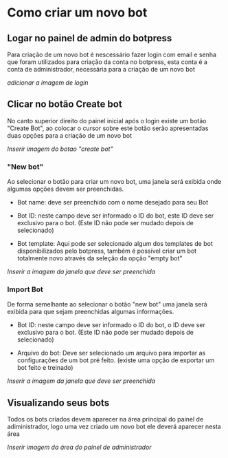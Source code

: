 # Como criar um novo bot

## Logar no painel de admin do botpress

Para criação de um novo bot é nescessário fazer login com email e senha que foram utilizados para criação da conta no botpress, esta conta é a conta de administrador, necessária para a criação de um novo bot 


*adicionar a imagem de login*

## Clicar no botão Create bot

No canto superior direito do painel inicial após o login existe um botão "Create Bot", ao colocar o cursor sobre este botão serão apresentadas duas opções para a criação de um novo bot

*Inserir imagem do botao "create bot"*

### "New bot"

Ao selecionar o botão para criar um novo bot, uma janela será exibida onde algumas opções devem ser preenchidas.

- Bot name: deve ser preenchido com o nome desejado para seu Bot

- Bot ID: neste campo deve ser informado o ID do bot, este ID deve ser exclusivo para o bot. (Este ID não pode ser mudado depois de selecionado)

- Bot template: Aqui pode ser selecionado algum dos templates de bot disponibilizados pelo botpress, também é possível criar um bot totalmente novo através da seleção da opção "empty bot"

*Inserir a imagem da janela que deve ser preenchida*

### Import Bot

De forma semelhante ao selecionar o botão "new bot" uma janela será exibida para que sejam preenchidas algumas informações.

- Bot ID: neste campo deve ser informado o ID do bot, o ID deve ser exclusivo para o bot. (Este ID não pode ser mudado depois de selecionado)

- Arquivo do bot: Deve ser selecionado um arquivo para importar as configurações de um bot pré feito. (existe uma opção de exportar um bot feito e treinado)

*Inserir a imagem da janela que deve ser preenchida*

## Visualizando seus bots

Todos os bots criados devem aparecer na área principal do painel de adiministrador, logo uma vez criado um novo bot ele deverá aparecer nesta área

*Inserir imagem da área do painel de administrador*